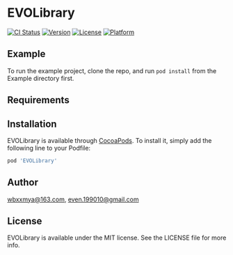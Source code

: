 # EVOLibrary

[![CI Status](https://img.shields.io/travis/wbxxmya@163.com/EVOLibrary.svg?style=flat)](https://travis-ci.org/wbxxmya@163.com/EVOLibrary)
[![Version](https://img.shields.io/cocoapods/v/EVOLibrary.svg?style=flat)](https://cocoapods.org/pods/EVOLibrary)
[![License](https://img.shields.io/cocoapods/l/EVOLibrary.svg?style=flat)](https://cocoapods.org/pods/EVOLibrary)
[![Platform](https://img.shields.io/cocoapods/p/EVOLibrary.svg?style=flat)](https://cocoapods.org/pods/EVOLibrary)

## Example

To run the example project, clone the repo, and run `pod install` from the Example directory first.

## Requirements

## Installation

EVOLibrary is available through [CocoaPods](https://cocoapods.org). To install
it, simply add the following line to your Podfile:

```ruby
pod 'EVOLibrary'
```

## Author

wbxxmya@163.com, even.199010@gmail.com

## License

EVOLibrary is available under the MIT license. See the LICENSE file for more info.

